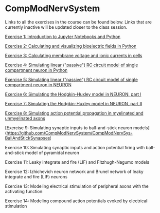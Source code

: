 # CompModNervSystem
Links to all the exercises in the course can be found below. Links that are currently inactive will be updated closer to the class session. 

[Exercise 1: Introduction to Jupyter Notebooks and Python](https://github.com/CompModNervSystem/CompModNervSys-IntroPython)

[Exercise 2: Calculating and visualizing bioelectric fields in Python](https://github.com/CompModNervSystem/CompModNervSys-BioElectroStatics)

[Exercise 3: Calculating membrane voltage and ionic currents in cells](https://github.com/CompModNervSystem/CompModNervSys-NernstVm)

[Exercise 4: Simulating linear ("passive") RC circuit model of single compartment neuron in Python](https://github.com/CompModNervSystem/CompModNervSys-RCmodel)

[Exercise 5: Simulating linear ("passive") RC circuit model of single compartment neuron in NEURON](https://github.com/CompModNervSystem/CompModNervSys-LIFneuron)

[Exercise 6: Simulating the Hodgkin-Huxley model in NEURON, part I](https://github.com/CompModNervSystem/CompModNervSys-HH1)

[Exercise 7: Simulating the Hodgkin-Huxley model in NEURON, part II](https://github.com/CompModNervSystem/CompModNervSys-HH2)

[Exercise 8: Simulating action potential propagation in myelinated and unmyelinated axons](https://github.com/CompModNervSystem/CompModNervSys-CableAxon)

[Exercise 9: Simulating synaptic inputs to ball-and-stick neuron models] (https://github.com/CompModNervSystem/CompModNervSys-BallAndStickSynapses)

Exercise 10: Simulating synaptic inputs and action potential firing with ball-and-stick model of pyramidal neuron

Exercise 11: Leaky integrate and fire (LIF) and  Fitzhugh-Nagumo models

Exercise 12: Izhichevich neuron network and Brunel network of leaky integrate and fire (LIF) neurons

Exercise 13: Modeling electrical stimulation of peripheral axons with the activating function

Exercise 14: Modeling compound action potentials evoked by electrical stimulation



